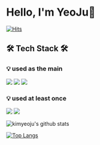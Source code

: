 # <div aligin="center">Hello, I'm YeoJu🌈</div>

[![Hits](https://hits.seeyoufarm.com/api/count/incr/badge.svg?url=https%3A%2F%2Fgithub.com%2Fkimyeoju&count_bg=%23E1ECC8&title_bg=%23A0C49D&icon=github.svg&icon_color=%23FFFFFF&title=GITHUB&edge_flat=false)](https://github.com/kimyeoju)

<div aligin="center">

## 🛠 ️Tech Stack 🛠 

### 💡 used as the main

   <img src="https://img.shields.io/badge/Django-092E20?style=flat&logo=Django&logoColor=white"/> <img src="https://img.shields.io/badge/Python-3776AB?style=flat&logo=Python&logoColor=white"/> <img src="https://img.shields.io/badge/MySQL-3776AB?style=flat&logo=MySQL&logoColor=white"/>


### 💡 used at least once

<img src="https://img.shields.io/badge/HTML5-E34F26?style=flat&logo=HTML5&logoColor=white"/> <img src="https://img.shields.io/badge/CSS3-1572B6?style=flat&logo=CSS3&logoColor=white"/>


![kimyeoju's github stats](https://github-readme-stats.vercel.app/api?username=kimyeoju&show_icons=true&count_private=true&theme=merko)

[![Top Langs](https://github-readme-stats.vercel.app/api/top-langs/?username=kimyeoju&layout=compact)](https://github.com/kimyeoju/github-readme-stats)

</div>


